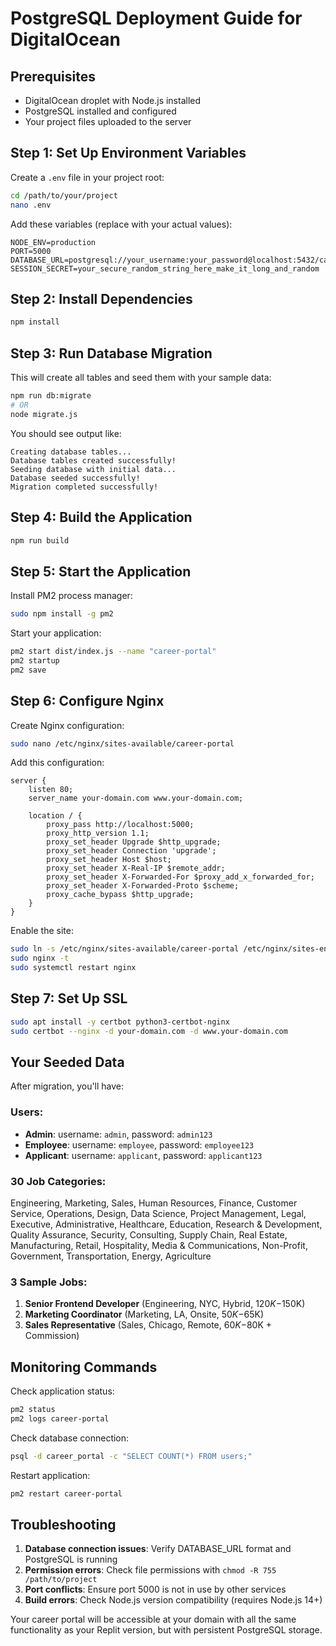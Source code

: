 # PostgreSQL Deployment Guide for DigitalOcean

## Prerequisites
- DigitalOcean droplet with Node.js installed
- PostgreSQL installed and configured
- Your project files uploaded to the server

## Step 1: Set Up Environment Variables

Create a `.env` file in your project root:

```bash
cd /path/to/your/project
nano .env
```

Add these variables (replace with your actual values):

```env
NODE_ENV=production
PORT=5000
DATABASE_URL=postgresql://your_username:your_password@localhost:5432/career_portal
SESSION_SECRET=your_secure_random_string_here_make_it_long_and_random
```

## Step 2: Install Dependencies

```bash
npm install
```

## Step 3: Run Database Migration

This will create all tables and seed them with your sample data:

```bash
npm run db:migrate
# OR
node migrate.js
```

You should see output like:
```
Creating database tables...
Database tables created successfully!
Seeding database with initial data...
Database seeded successfully!
Migration completed successfully!
```

## Step 4: Build the Application

```bash
npm run build
```

## Step 5: Start the Application

Install PM2 process manager:
```bash
sudo npm install -g pm2
```

Start your application:
```bash
pm2 start dist/index.js --name "career-portal"
pm2 startup
pm2 save
```

## Step 6: Configure Nginx

Create Nginx configuration:
```bash
sudo nano /etc/nginx/sites-available/career-portal
```

Add this configuration:
```nginx
server {
    listen 80;
    server_name your-domain.com www.your-domain.com;

    location / {
        proxy_pass http://localhost:5000;
        proxy_http_version 1.1;
        proxy_set_header Upgrade $http_upgrade;
        proxy_set_header Connection 'upgrade';
        proxy_set_header Host $host;
        proxy_set_header X-Real-IP $remote_addr;
        proxy_set_header X-Forwarded-For $proxy_add_x_forwarded_for;
        proxy_set_header X-Forwarded-Proto $scheme;
        proxy_cache_bypass $http_upgrade;
    }
}
```

Enable the site:
```bash
sudo ln -s /etc/nginx/sites-available/career-portal /etc/nginx/sites-enabled/
sudo nginx -t
sudo systemctl restart nginx
```

## Step 7: Set Up SSL

```bash
sudo apt install -y certbot python3-certbot-nginx
sudo certbot --nginx -d your-domain.com -d www.your-domain.com
```

## Your Seeded Data

After migration, you'll have:

### Users:
- **Admin**: username: `admin`, password: `admin123`
- **Employee**: username: `employee`, password: `employee123`
- **Applicant**: username: `applicant`, password: `applicant123`

### 30 Job Categories:
Engineering, Marketing, Sales, Human Resources, Finance, Customer Service, Operations, Design, Data Science, Project Management, Legal, Executive, Administrative, Healthcare, Education, Research & Development, Quality Assurance, Security, Consulting, Supply Chain, Real Estate, Manufacturing, Retail, Hospitality, Media & Communications, Non-Profit, Government, Transportation, Energy, Agriculture

### 3 Sample Jobs:
1. **Senior Frontend Developer** (Engineering, NYC, Hybrid, $120K-$150K)
2. **Marketing Coordinator** (Marketing, LA, Onsite, $50K-$65K)
3. **Sales Representative** (Sales, Chicago, Remote, $60K-$80K + Commission)

## Monitoring Commands

Check application status:
```bash
pm2 status
pm2 logs career-portal
```

Check database connection:
```bash
psql -d career_portal -c "SELECT COUNT(*) FROM users;"
```

Restart application:
```bash
pm2 restart career-portal
```

## Troubleshooting

1. **Database connection issues**: Verify DATABASE_URL format and PostgreSQL is running
2. **Permission errors**: Check file permissions with `chmod -R 755 /path/to/project`
3. **Port conflicts**: Ensure port 5000 is not in use by other services
4. **Build errors**: Check Node.js version compatibility (requires Node.js 14+)

Your career portal will be accessible at your domain with all the same functionality as your Replit version, but with persistent PostgreSQL storage.
